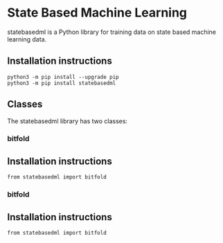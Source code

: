# State Based Machine Learning
statebasedml is a Python library for training data on state based machine learning data. 

Installation instructions
-------------------------

    python3 -m pip install --upgrade pip
	python3 -m pip install statebasedml

## Classes
The statebasedml library has two classes:

### bitfold

Installation instructions
-------------------------

	from statebasedml import bitfold

### bitfold

Installation instructions
-------------------------

	from statebasedml import bitfold

